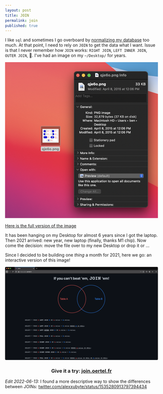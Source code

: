 ```yaml
---
layout: post
title: JOIN
permalink: join
published: true
---
```


I like `sql` and sometimes I go overboard by [normalizing my database](https://en.wikipedia.org/wiki/Database_normalization) too much. At that point, I need to rely on `JOIN` to get the data what I want. Issue is that I never remember how `JOIN` works: `RIGHT JOIN`, `LEFT INNER JOIN`, `OUTER JOIN`, 🤯. I've had an image on my `~/Desktop/` for years.

![Created: April 2015](/media/join/desktop.png)

<a href="/media/join/qje6o.png" target="_blank">Here is the full version of the image</a>

It has been hanging on my Desktop for almost 6 years since I got the laptop. Then 2021 arrived: new year, new laptop (finally, thanks M1 chip). Now come the decision: move the file over to my new Desktop or drop it or ...

Since I decided to be building one _thing_ a month for 2021, here we go: an interactive version of this image!

![Give it a try](/media/join/webapp.png)

<h3 style="text-align: center;">Give it a try: <a href="https://join.oertel.fr">join.oertel.fr</a></h3>

_Edit 2022-06-13:_ I found a more descriptive way to show the differences between JOINs: [twitter.com/alexxubyte/status/1535280913797394434](https://twitter.com/alexxubyte/status/1535280913797394434)

